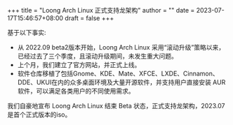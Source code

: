 +++
title = "Loong Arch Linux 正式支持龙架构"
author = ""
date = 2023-07-17T15:46:57+08:00
draft = false
+++

基于以下事实:

- 从 2022.09 beta2版本开始，Loong Arch Linux 采用“滚动升级”策略以来，已经过去了三个季度，且滚动升级期间，未发生重大问题。
- 上个月，我们建立了官方网站，并正式上线。
- 软件仓库移植了包括Gnome、KDE、Mate、XFCE、LXDE、Cinnamon、DDE、UKUI在内的众多桌面环境及大量开源软件，并支持用户直接安装 AUR 软件，可以满足各类用户的不同使用需求。

我们自豪地宣布 Loong Arch Linux 结束 Beta 状态，正式支持龙架构，2023.07 是首个正式版本的iso。
